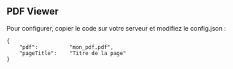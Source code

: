 ## PDF Viewer
Pour configurer, copier le code sur votre serveur et modifiez le config.json :

    {
        "pdf":          "mon_pdf.pdf",
        "pageTitle":    "Titre de la page"
    }
